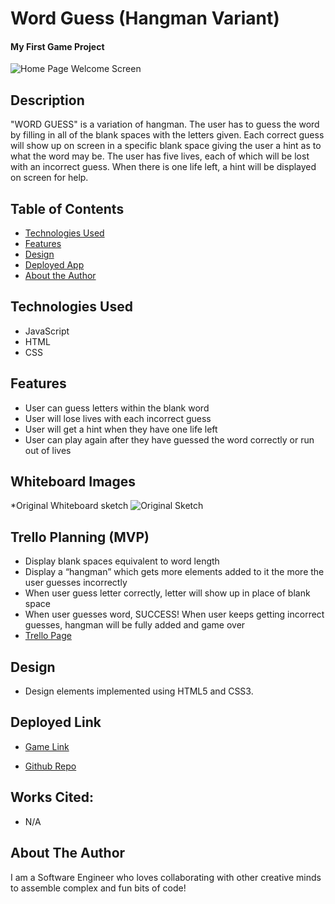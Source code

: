 # Word Guess (Hangman Variant)

#### My First Game Project
<img src="file:///var/folders/6f/ljf8y5vn0yx6kxbx66lbvbdw0000gn/T/TemporaryItems/NSIRD_screencaptureui_7FmeLq/Screen%20Shot%202023-10-20%20at%206.55.22%20PM.png" alt="Home Page Welcome Screen"/>

## Description
"WORD GUESS" is a variation of hangman. The user has to guess the word by filling in all of the blank spaces with the letters given. Each correct guess will show up on screen in a specific blank space giving the user a hint as to what the word may be. The user has five lives, each of which will be lost with an incorrect guess. When there is one life left, a hint will be displayed on screen for help. 

## Table of Contents
* [Technologies Used](#technologiesused)
* [Features](#features)
* [Design](#design)
* [Deployed App](#deployment)
* [About the Author](#author)

## <a name="technologiesused"></a>Technologies Used
* JavaScript
* HTML
* CSS


## Features
* User can guess letters within the blank word
* User will lose lives with each incorrect guess
* User will get a hint when they have one life left
* User can play again after they have guessed the word correctly or run out of lives

## Whiteboard Images
*Original Whiteboard sketch
<img src="https://i.imgur.com/lifUDtM.jpeg" alt="Original Sketch"/>

## Trello Planning (MVP)
* Display blank spaces equivalent to word length
* Display a “hangman” which gets more elements added to it the more the user guesses incorrectly
* When user guess letter correctly, letter will show up in place of blank space
* When user guesses word, SUCCESS! When user keeps getting incorrect guesses, hangman will be fully added and game over
* [Trello Page](https://trello.com/b/zXDHVxUz/spaceman-hangman)

## <a name="design"></a>Design
* Design elements implemented using HTML5 and CSS3. 

## <a name="deployment"></a>Deployed Link
* [Game Link](https://haroonkhan0629.github.io/hangmanProject/)

* [Github Repo](https://github.com/Haroonkhan0629/hangmanProject)
    
## Works Cited:
* N/A

## <a name="author"></a>About The Author
I am a Software Engineer who loves collaborating with other creative minds to assemble complex and fun bits of code!


